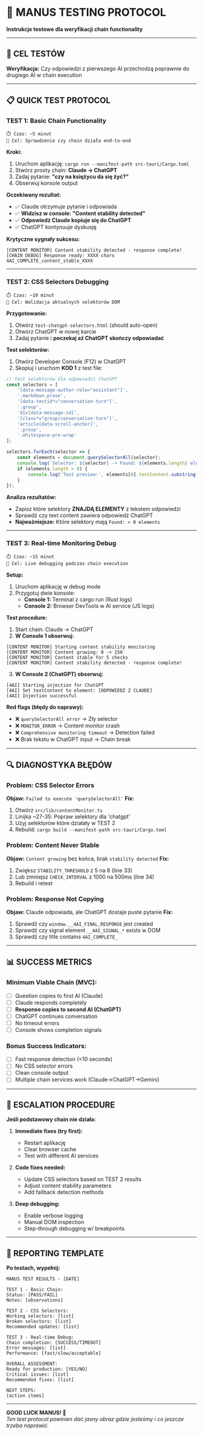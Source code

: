 # 🧪 MANUS TESTING PROTOCOL
**Instrukcje testowe dla weryfikacji chain functionality**

---

## 🎯 CEL TESTÓW
**Weryfikacja:** Czy odpowiedzi z pierwszego AI przechodzą poprawnie do drugiego AI w chain execution

---

## 📋 QUICK TEST PROTOCOL

### **TEST 1: Basic Chain Functionality**
```
⏱️ Czas: ~5 minut
🎯 Cel: Sprawdzenie czy chain działa end-to-end
```

**Kroki:**
1. Uruchom aplikację: `cargo run --manifest-path src-tauri/Cargo.toml`
2. Stwórz prosty chain: **Claude → ChatGPT**
3. Zadaj pytanie: **"czy na księżycu da się żyć?"**
4. Obserwuj konsole output

**Oczekiwany rezultat:**
- ✅ Claude otrzymuje pytanie i odpowiada
- ✅ **Widzisz w console: "Content stability detected"**
- ✅ **Odpowiedź Claude kopiuje się do ChatGPT**
- ✅ ChatGPT kontynuuje dyskusję

**Krytyczne sygnały sukcesu:**
```
[CONTENT MONITOR] Content stability detected - response complete!
[CHAIN DEBUG] Response ready: XXXX chars
4AI_COMPLETE_content_stable_XXXX
```

---

### **TEST 2: CSS Selectors Debugging**
```
⏱️ Czas: ~10 minut  
🎯 Cel: Walidacja aktualnych selektorów DOM
```

**Przygotowanie:**
1. Otwórz `test-chatgpt-selectors.html` (should auto-open)
2. Otwórz ChatGPT w nowej karcie
3. Zadaj pytanie i **poczekaj aż ChatGPT skończy odpowiadać**

**Test selektorów:**
1. Otwórz Developer Console (F12) w ChatGPT
2. Skopiuj i uruchom **KOD 1** z test file:
```javascript
// Test selektorów dla odpowiedzi ChatGPT
const selectors = [
    '[data-message-author-role="assistant"]',
    '.markdown.prose', 
    '[data-testid*="conversation-turn"]',
    '.group',
    'div[data-message-id]',
    '[class*="group/conversation-turn"]',
    'article[data-scroll-anchor]',
    '.prose',
    '.whitespace-pre-wrap'
];

selectors.forEach(selector => {
    const elements = document.querySelectorAll(selector);
    console.log(`Selector: ${selector} -> Found: ${elements.length} elements`);
    if (elements.length > 0) {
        console.log('Text preview:', elements[0].textContent.substring(0, 100));
    }
});
```

**Analiza rezultatów:**
- Zapisz które selektory **ZNAJDĄ ELEMENTY** z tekstem odpowiedzi
- Sprawdź czy text content zawiera odpowiedź ChatGPT
- **Najważniejsze:** Które selektory mają `Found: > 0 elements`

---

### **TEST 3: Real-time Monitoring Debug**
```
⏱️ Czas: ~15 minut
🎯 Cel: Live debugging podczas chain execution
```

**Setup:**
1. Uruchom aplikację w debug mode
2. Przygotuj dwie konsole:
   - **Console 1:** Terminal z cargo run (Rust logs)  
   - **Console 2:** Browser DevTools w AI service (JS logs)

**Test procedure:**
1. Start chain: Claude → ChatGPT
2. **W Console 1 obserwuj:**
```
[CONTENT MONITOR] Starting content stability monitoring
[CONTENT MONITOR] Content growing: 0 -> 150
[CONTENT MONITOR] Content stable for 5 checks
[CONTENT MONITOR] Content stability detected - response complete!
```

3. **W Console 2 (ChatGPT) obserwuj:**
```
[4AI] Starting injection for ChatGPT
[4AI] Set textContent to element: [ODPOWIEDŹ Z CLAUDE]
[4AI] Injection successful
```

**Red flags (błędy do naprawy):**
- ❌ `querySelectorAll error` → Zły selector
- ❌ `MONITOR_ERROR` → Content monitor crash
- ❌ `Comprehensive monitoring timeout` → Detection failed
- ❌ Brak tekstu w ChatGPT input → Chain break

---

## 🔍 DIAGNOSTYKA BŁĘDÓW

### **Problem: CSS Selector Errors**
**Objaw:** `Failed to execute 'querySelectorAll'`
**Fix:**
1. Otwórz `src/lib/contentMonitor.ts`
2. Linijka ~27-35: Popraw selektory dla 'chatgpt'
3. Użyj selektorów które działały w TEST 2
4. Rebuild: `cargo build --manifest-path src-tauri/Cargo.toml`

### **Problem: Content Never Stable**
**Objaw:** `Content growing` bez końca, brak `stability detected`
**Fix:**
1. Zwiększ `STABILITY_THRESHOLD` z 5 na 8 (line 33)
2. Lub zmniejsz `CHECK_INTERVAL` z 1000 na 500ms (line 34)
3. Rebuild i retest

### **Problem: Response Not Copying**
**Objaw:** Claude odpowiada, ale ChatGPT dostaje puste pytanie
**Fix:**
1. Sprawdź czy `window.__4AI_FINAL_RESPONSE` jest created
2. Sprawdź czy signal element `__4AI_SIGNAL_*` exists w DOM
3. Sprawdź czy title contains `4AI_COMPLETE_`

---

## 📊 SUCCESS METRICS

### **Minimum Viable Chain (MVC):**
- [ ] Question copies to first AI (Claude)
- [ ] Claude responds completely  
- [ ] **Response copies to second AI (ChatGPT)**
- [ ] ChatGPT continues conversation
- [ ] No timeout errors
- [ ] Console shows completion signals

### **Bonus Success Indicators:**
- [ ] Fast response detection (<10 seconds)
- [ ] No CSS selector errors
- [ ] Clean console output
- [ ] Multiple chain services work (Claude→ChatGPT→Gemini)

---

## 🚨 ESCALATION PROCEDURE

**Jeśli podstawowy chain nie działa:**

1. **Immediate fixes (try first):**
   - Restart aplikację
   - Clear browser cache
   - Test with different AI services

2. **Code fixes needed:**
   - Update CSS selectors based on TEST 2 results
   - Adjust content stability parameters  
   - Add fallback detection methods

3. **Deep debugging:**
   - Enable verbose logging
   - Manual DOM inspection
   - Step-through debugging w/ breakpoints

---

## 📝 REPORTING TEMPLATE

**Po testach, wypełnij:**

```
MANUS TEST RESULTS - [DATE]

TEST 1 - Basic Chain:
Status: [PASS/FAIL]
Notes: [observations]

TEST 2 - CSS Selectors:
Working selectors: [list]
Broken selectors: [list]  
Recommended updates: [list]

TEST 3 - Real-time Debug:
Chain completion: [SUCCESS/TIMEOUT]
Error messages: [list]
Performance: [fast/slow/acceptable]

OVERALL ASSESSMENT:
Ready for production: [YES/NO]
Critical issues: [list]
Recommended fixes: [list]

NEXT STEPS:
[action items]
```

---

**GOOD LUCK MANUS! 🚀**  
*Ten test protocol powinien dać jasny obraz gdzie jesteśmy i co jeszcze trzeba naprawić.*
